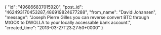  {
   "id": "496866837015920",
   "post_id": "462493170453287_486919824677288",
   "from_name": "David Johansen",
   "message": "Joseph Pierre Gilles you can reverse convert BTC through MtGOX to DWOLLA to your locally accessable bank account.",
   "created_time": "2013-03-27T23:27:50+0000"
 }
